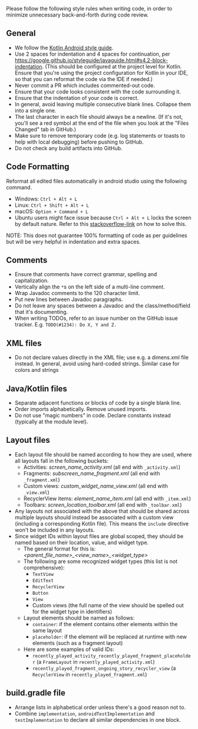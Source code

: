 Please follow the following style rules when writing code, in order to minimize unnecessary back-and-forth during code review.

## General
- We follow the [Kotlin Android style guide](https://developer.android.com/kotlin/style-guide).
- Use 2 spaces for indentation and 4 spaces for continuation, per https://google.github.io/styleguide/javaguide.html#s4.2-block-indentation. (This should be configured at the project level for Kotlin. Ensure that you're using the project configuration for Kotlin in your IDE, so that you can reformat the code via the IDE if needed.)
- Never commit a PR which includes commented-out code.
- Ensure that your code looks consistent with the code surrounding it.
- Ensure that the indentation of your code is correct.
- In general, avoid leaving multiple consecutive blank lines. Collapse them into a single one.
- The last character in each file should always be a newline. (If it's not, you'll see a red symbol at the end of the file when you look at the "Files Changed" tab in GitHub.)
- Make sure to remove temporary code (e.g. log statements or toasts to help with local debugging) before pushing to GitHub.
- Do not check any build artifacts into GitHub.

## Code Formatting
Reformat all edited files automatically in android studio using the following command.
- Windows: `Ctrl + Alt + L`
- Linux: `Ctrl + Shift + Alt + L`
- macOS: `Option + Command + L`
- Ubuntu users might face issue because `Ctrl + Alt + L` locks the screen by default nature. Refer to this [stackoverflow-link](https://stackoverflow.com/questions/16580171/code-formatting-shortcut-in-android-studio) on how to solve this.

NOTE: This does not guarantee 100% formatting of code as per guidelines but will be very helpful in indentation and extra spaces.

## Comments
- Ensure that comments have correct grammar, spelling and capitalization.
- Vertically align the `*`s on the left side of a multi-line comment.
- Wrap Javadoc comments to the 120 character limit. 
- Put new lines between Javadoc paragraphs.
- Do not leave any spaces between a Javadoc and the class/method/field that it's documenting.
- When writing TODOs, refer to an issue number on the GitHub issue tracker. E.g. `TODO(#1234): Do X, Y and Z.`

## XML files
- Do not declare values directly in the XML file; use e.g. a dimens.xml file instead. In general, avoid using hard-coded strings. Similar case for colors and strings

## Java/Kotlin files
- Separate adjacent functions or blocks of code by a single blank line.
- Order imports alphabetically. Remove unused imports.
- Do not use "magic numbers" in code. Declare constants instead (typically at the module level).

## Layout files
- Each layout file should be named according to how they are used, where all layouts fall in the following buckets:
  - Activities: _screen\_name\_activity.xml_ (all end with ``_activity.xml``)
  - Fragments: _subscreen\_name\_fragment.xml_ (all end with ``_fragment.xml``)
  - Custom views: _custom\_widget\_name\_view.xml_ (all end with ``_view.xml``)
  - RecyclerView items: _element\_name\_item.xml_ (all end with ``_item.xml``)
  - Toolbars: _screen\_location\_toolbar.xml_ (all end with ``_toolbar.xml``)
- Any layouts not associated with the above that should be shared across multiple layouts should instead be associated with a custom view (including a corresponding Kotlin file). This means the ``include`` directive won't be included in any layouts.
- Since widget IDs within layout files are global scoped, they should be named based on their location, value, and widget type.
  - The general format for this is: _<parent\_file\_name>\_<view\_name>\_<widget\_type>_
  - The following are some recognized widget types (this list is not comprehensive):
    - ``TextView``
    - ``EditText``
    - ``RecyclerView``
    - ``Button``
    - ``View``
    - Custom views (the full name of the view should be spelled out for the widget type in identifiers)
  - Layout elements should be named as follows:
    - ``container``: if the element contains other elements within the same layout
    - ``placeholder``: if the element will be replaced at runtime with new elements (such as a fragment layout)
  - Here are some examples of valid IDs:
    - ``recently_played_activity_recently_played_fragment_placeholder`` (a ``FrameLayout`` in ``recently_played_activity.xml``)
    - ``recently_played_fragment_ongoing_story_recycler_view`` (a ``RecyclerView`` in ``recently_played_fragment.xml``)

## build.gradle file
- Arrange lists in alphabetical order unless there's a good reason not to.
- Combine `implementation`, `androidTestImplementation` and `testImplementation` to declare all similar dependencies in one block.